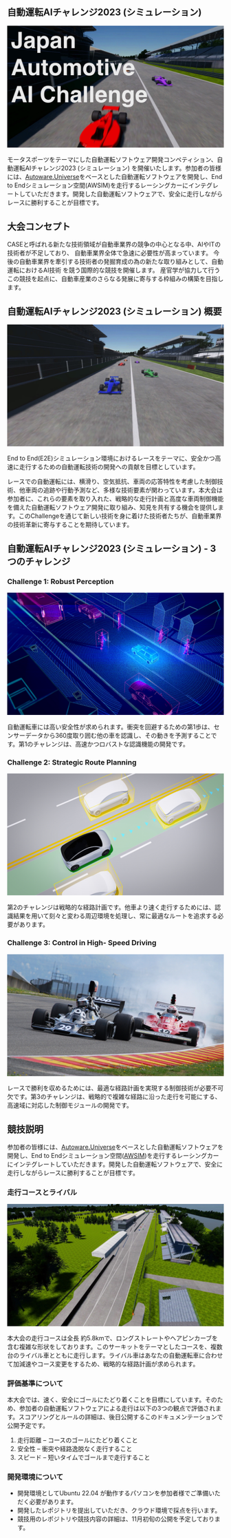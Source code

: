 ## 自動運転AIチャレンジ2023 (シミュレーション)

![AIchallenge2023-Simulation](./images/top/aichallenge-racing-top.jpeg)

モータスポーツをテーマにした自動運転ソフトウェア開発コンペティション、自動運転AIチャレンジ2023 (シミュレーション) を開催いたします。参加者の皆様には、[Autoware.Universe](https://github.com/autowarefoundation/autoware.universe)をベースとした自動運転ソフトウェアを開発し、End to Endシミュレーション空間(AWSIM)を走行するレーシングカーにインテグレートしていただきます。開発した自動運転ソフトウェアで、安全に走行しながらレースに勝利することが目標です。

## 大会コンセプト

CASEと呼ばれる新たな技術領域が自動車業界の競争の中心となる中、AIやITの技術者が不足しており、 自動車業界全体で急速に必要性が高まっています。
今後の自動車業界を牽引する技術者の発掘育成の為の新たな取り組みとして、自動運転におけるAI技術 を競う国際的な競技を開催します。
産官学が協力して行うこの競技を起点に、自動車産業のさらなる発展に寄与する枠組みの構築を目指します。

## 自動運転AIチャレンジ2023 (シミュレーション) 概要

![Start](./images/top/aichallenge-racing-start.jpeg)

End to End(E2E)シミュレーション環境におけるレースをテーマに、安全かつ高速に走行するための自動運転技術の開発への貢献を目標としています。

レースでの自動運転には、横滑り、空気抵抗、車両の応答特性を考慮した制御技術、他車両の追跡や行動予測など、多様な技術要素が関わっています。本大会は参加者に、これらの要素を取り入れた、戦略的な走行計画と高度な車両制御機能を備えた自動運転ソフトウェア開発に取り組み、知見を共有する機会を提供します。このChallengeを通じて新しい技術を身に着けた技術者たちが、自動車業界の技術革新に寄与することを期待しています。

## 自動運転AIチャレンジ2023 (シミュレーション) - 3つのチャレンジ
### Challenge 1: Robust Perception

![Challenge 1: Robust Perception](./images/top/aichallenge-racing-perception.jpeg)

自動運転車には高い安全性が求められます。衝突を回避するための第1歩は、センサーデータから360度取り囲む他の車を認識し、その動きを予測することです。第1のチャレンジは、高速かつロバストな認識機能の開発です。

### Challenge 2: Strategic Route Planning

![Challenge 2: Strategic Route Planning](./images/top/aichallenge-racing-planning.jpeg)

第2のチャレンジは戦略的な経路計画です。他車より速く走行するためには、認識結果を用いて刻々と変わる周辺環境を処理し、常に最適なルートを追求する必要があります。

### Challenge 3: Control in High- Speed Driving

![Challenge 3: Control in High-Speed Driving](./images/top/aichallenge-racing-control.jpeg)

レースで勝利を収めるためには、最適な経路計画を実現する制御技術が必要不可欠です。第3のチャレンジは、戦略的で複雑な経路に沿った走行を可能にする、高速域に対応した制御モジュールの開発です。

## 競技説明

参加者の皆様には、[Autoware.Universe](https://github.com/autowarefoundation/autoware.universe)をベースとした自動運転ソフトウェアを開発し、End to Endシミュレーション空間([AWSIM](https://github.com/tier4/AWSIM))を走行するレーシングカーにインテグレートしていただきます。開発した自動運転ソフトウェアで、安全に走行しながらレースに勝利することが目標です。

### 走行コースとライバル

![Start/Finish Straight](./images/top/aichallenge-racing-course.jpeg)

本大会の走行コースは全長 約5.8kmで、ロングストレートやヘアピンカーブを含む複雑な形状をしております。このサーキットをテーマとしたコースを、複数台のライバル車とともに走行します。ライバル車はあなたの自動運転車に合わせて加減速やコース変更をするため、戦略的な経路計画が求められます。

### 評価基準について

本大会では、速く、安全にゴールにたどり着くことを目標にしています。そのため、参加者の自動運転ソフトウェアによる走行は以下の3つの観点で評価されます。スコアリングとルールの詳細は、後日公開するこのドキュメンテーションで公開予定です。

1. 走行距離 – コースのゴールにたどり着くこと
2. 安全性 – 衝突や経路逸脱なく走行すること
3. スピード – 短いタイムでゴールまで走行すること

### 開発環境について

- 開発環境としてUbuntu 22.04 が動作するパソコンを参加者様でご準備いただく必要があります。
- 開発したレポジトリを提出していただき、クラウド環境で採点を行います。
- 競技用のレポジトリや競技内容の詳細は、11月初旬の公開を予定しております。
